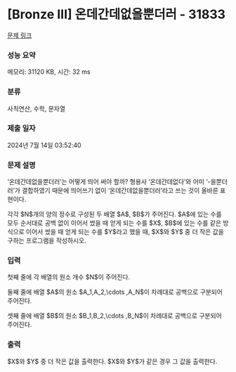 # [Bronze III] 온데간데없을뿐더러 - 31833 

[문제 링크](https://www.acmicpc.net/problem/31833) 

### 성능 요약

메모리: 31120 KB, 시간: 32 ms

### 분류

사칙연산, 수학, 문자열

### 제출 일자

2024년 7월 14일 03:52:40

### 문제 설명

<p>‘온데간데없을뿐더러’는 어떻게 띄어 써야 할까? 형용사 ‘온데간데없다’와 어미 ‘-을뿐더러’가 결합하였기 때문에 띄어쓰기 없이 ‘온데간데없을뿐더러’라고 쓰는 것이 올바른 표현이다.</p>

<p>각각 $N$개의 양의 정수로 구성된 두 배열 $A$, $B$가 주어진다. $A$에 있는 수를 모두 순서대로 공백 없이 이어서 썼을 때 얻게 되는 수를 $X$, $B$에 있는 수를 같은 방식으로 이어서 썼을 때 얻게 되는 수를 $Y$라고 했을 때, $X$와 $Y$ 중 더 작은 값을 구하는 프로그램을 작성하시오.</p>

### 입력 

 <p>첫째 줄에 각 배열의 원소 개수 $N$이 주어진다.</p>

<p>둘째 줄에 배열 $A$의 원소 $A_1,A_2,\cdots ,A_N$이 차례대로 공백으로 구분되어 주어진다.</p>

<p>셋째 줄에 배열 $B$의 원소 $B_1,B_2,\cdots ,B_N$이 차례대로 공백으로 구분되어 주어진다.</p>

### 출력 

 <p>$X$와 $Y$ 중 더 작은 값을 출력한다. $X$와 $Y$가 같은 경우 그 값을 출력한다.</p>

